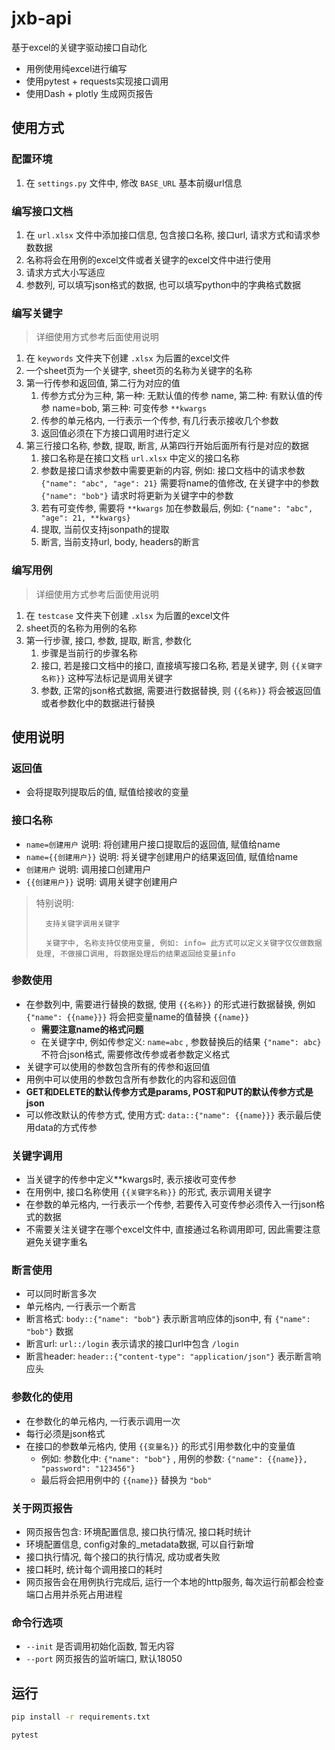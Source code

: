 # jxb-api
基于excel的关键字驱动接口自动化

- 用例使用纯excel进行编写
- 使用pytest + requests实现接口调用
- 使用Dash + plotly 生成网页报告

## 使用方式

### 配置环境
1. 在 `settings.py` 文件中, 修改 `BASE_URL` 基本前缀url信息
### 编写接口文档
1. 在 `url.xlsx` 文件中添加接口信息, 包含接口名称, 接口url, 请求方式和请求参数数据
2. 名称将会在用例的excel文件或者关键字的excel文件中进行使用
3. 请求方式大小写适应
4. 参数列, 可以填写json格式的数据, 也可以填写python中的字典格式数据

### 编写关键字
> 详细使用方式参考后面使用说明
1. 在 `keywords` 文件夹下创建 `.xlsx` 为后置的excel文件
2. 一个sheet页为一个关键字, sheet页的名称为关键字的名称
3. 第一行传参和返回值, 第二行为对应的值
   1. 传参方式分为三种, 第一种: 无默认值的传参 name, 第二种: 有默认值的传参 name=bob, 第三种: 可变传参 `**kwargs`
   2. 传参的单元格内, 一行表示一个传参, 有几行表示接收几个参数
   3. 返回值必须在下方接口调用时进行定义
4. 第三行接口名称, 参数, 提取, 断言, 从第四行开始后面所有行是对应的数据
   1. 接口名称是在接口文档 `url.xlsx` 中定义的接口名称
   2. 参数是接口请求参数中需要更新的内容, 例如: 接口文档中的请求参数 `{"name": "abc", "age": 21}` 需要将name的值修改, 在关键字中的参数`{"name": "bob"}` 请求时将更新为关键字中的参数
   3. 若有可变传参, 需要将 `**kwargs` 加在参数最后, 例如: `{"name": "abc", "age": 21, **kwargs}`
   4. 提取, 当前仅支持jsonpath的提取
   5. 断言, 当前支持url, body, headers的断言
   
### 编写用例
> 详细使用方式参考后面使用说明
1. 在 `testcase` 文件夹下创建 `.xlsx` 为后置的excel文件
2. sheet页的名称为用例的名称
3. 第一行步骤, 接口, 参数, 提取, 断言, 参数化
   1. 步骤是当前行的步骤名称
   2. 接口, 若是接口文档中的接口, 直接填写接口名称, 若是关键字, 则 `{{关键字名称}}` 这种写法标记是调用关键字
   3. 参数, 正常的json格式数据, 需要进行数据替换, 则 `{{名称}}` 将会被返回值或者参数化中的数据进行替换


## 使用说明

### 返回值
- 会将提取列提取后的值, 赋值给接收的变量

### 接口名称
- `name=创建用户` 说明: 将创建用户接口提取后的返回值, 赋值给name
- `name={{创建用户}}` 说明: 将关键字创建用户的结果返回值, 赋值给name
- `创建用户` 说明: 调用接口创建用户
- `{{创建用户}}` 说明: 调用关键字创建用户

> 特别说明:
> 
>       支持关键字调用关键字
> 
>       关键字中, 名称支持仅使用变量, 例如: info= 此方式可以定义关键字仅仅做数据处理, 不做接口调用, 将数据处理后的结果返回给变量info

### 参数使用
- 在参数列中, 需要进行替换的数据, 使用 `{{名称}}` 的形式进行数据替换, 例如 `{"name": {{name}}}` 将会把变量name的值替换 `{{name}}`
  - **需要注意name的格式问题**
  - 在关键字中, 例如传参定义: `name=abc` , 参数替换后的结果 `{"name": abc}` 不符合json格式, 需要修改传参或者参数定义格式
- 关键字可以使用的参数包含所有的传参和返回值 
- 用例中可以使用的参数包含所有参数化的内容和返回值
- **GET和DELETE的默认传参方式是params, POST和PUT的默认传参方式是json**
- 可以修改默认的传参方式, 使用方式: `data::{"name": {{name}}}` 表示最后使用data的方式传参

### 关键字调用
- 当关键字的传参中定义**kwargs时, 表示接收可变传参
- 在用例中, 接口名称使用 `{{关键字名称}}` 的形式, 表示调用关键字
- 在参数的单元格内, 一行表示一个传参, 若要传入可变传参必须传入一行json格式的数据
- 不需要关注关键字在哪个excel文件中, 直接通过名称调用即可, 因此需要注意避免关键字重名

### 断言使用
- 可以同时断言多次
- 单元格内, 一行表示一个断言
- 断言格式: `body::{"name": "bob"}` 表示断言响应体的json中, 有 `{"name": "bob"}` 数据
- 断言url: `url::/login` 表示请求的接口url中包含 `/login`
- 断言header: `header::{"content-type": "application/json"}` 表示断言响应头

### 参数化的使用
- 在参数化的单元格内, 一行表示调用一次
- 每行必须是json格式
- 在接口的参数单元格内, 使用 `{{变量名}}` 的形式引用参数化中的变量值
  - 例如: 参数化中: `{"name": "bob"}` , 用例的参数: `{"name": {{name}}, "password": "123456"}`
  - 最后将会把用例中的 `{{name}}` 替换为 `"bob"` 

### 关于网页报告
- 网页报告包含: 环境配置信息, 接口执行情况, 接口耗时统计
- 环境配置信息, config对象的_metadata数据, 可以自行新增
- 接口执行情况, 每个接口的执行情况, 成功或者失败
- 接口耗时, 统计每个调用接口的耗时
- 网页报告会在用例执行完成后, 运行一个本地的http服务, 每次运行前都会检查端口占用并杀死占用进程

### 命令行选项
- `--init` 是否调用初始化函数, 暂无内容
- `--port` 网页报告的监听端口, 默认18050

## 运行
```bash
pip install -r requirements.txt
```
```bash
pytest
```